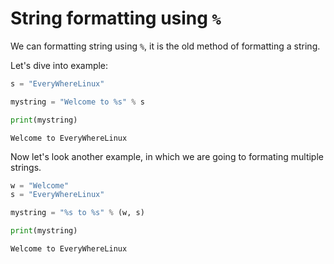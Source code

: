 # String formatting using `%`

We can formatting string using `%`, it is the old method of formatting a string.

Let's dive into example:

```py
s = "EveryWhereLinux"

mystring = "Welcome to %s" % s

print(mystring)
```

```output
Welcome to EveryWhereLinux
```


Now let's look another example, in which we are going to formating multiple strings.

```py
w = "Welcome"
s = "EveryWhereLinux"

mystring = "%s to %s" % (w, s)

print(mystring)
```

```output
Welcome to EveryWhereLinux
```